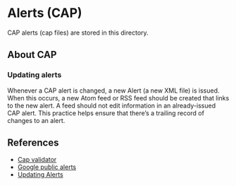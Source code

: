 # Alerts (CAP)

CAP alerts (cap files) are stored in this directory.

## About CAP 


### Updating alerts

Whenever a CAP alert is changed, a new Alert (a new XML file) is issued. When this occurs, a new 
Atom feed <entry> or RSS feed <item> should be created that links to the new alert. A feed should 
not edit information in an already-issued CAP alert. This practice helps ensure that there’s a 
trailing record of changes to an alert.


## References

- [Cap validator](https://cap-validator.appspot.com/)
- [Google public alerts](https://developers.google.com/public-alerts/guides/introduction)
- [Updating Alerts](https://docs.oasis-open.org/emergency-adopt/cap-feeds/v1.0/cn02/cap-feeds-v1.0-cn02.html#_Toc382489987)